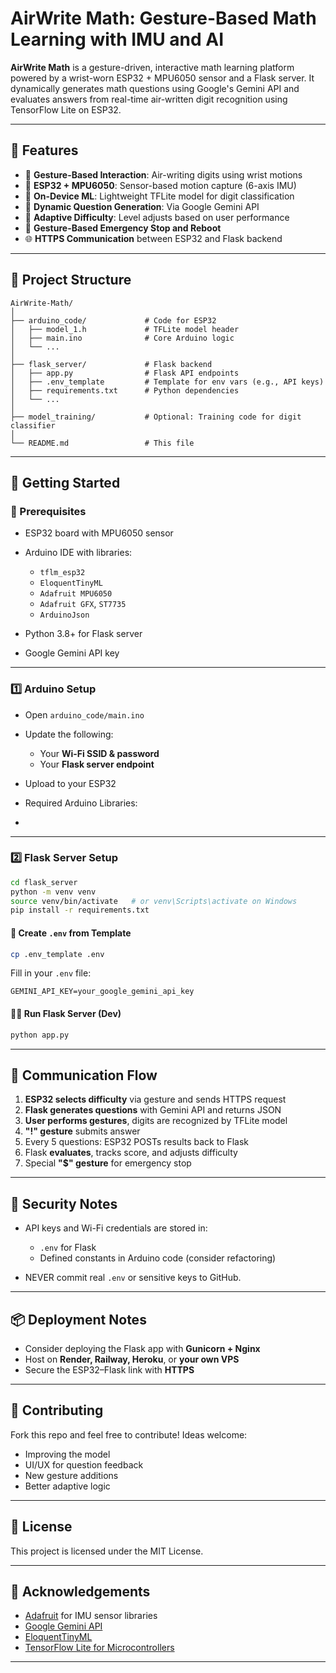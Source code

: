 
# AirWrite Math: Gesture-Based Math Learning with IMU and AI

**AirWrite Math** is a gesture-driven, interactive math learning platform powered by a wrist-worn ESP32 + MPU6050 sensor and a Flask server. It dynamically generates math questions using Google's Gemini API and evaluates answers from real-time air-written digit recognition using TensorFlow Lite on ESP32.

---

## 🔧 Features

* 👋 **Gesture-Based Interaction**: Air-writing digits using wrist motions
* 📶 **ESP32 + MPU6050**: Sensor-based motion capture (6-axis IMU)
* 🧠 **On-Device ML**: Lightweight TFLite model for digit classification
* 🧮 **Dynamic Question Generation**: Via Google Gemini API
* 🧠 **Adaptive Difficulty**: Level adjusts based on user performance
* 🛑 **Gesture-Based Emergency Stop and Reboot**
* 🌐 **HTTPS Communication** between ESP32 and Flask backend

---

## 📁 Project Structure

```
AirWrite-Math/
│
├── arduino_code/             # Code for ESP32
│   ├── model_1.h             # TFLite model header
│   ├── main.ino              # Core Arduino logic
│   └── ...
│
├── flask_server/             # Flask backend
│   ├── app.py                # Flask API endpoints
│   ├── .env_template         # Template for env vars (e.g., API keys)
│   ├── requirements.txt      # Python dependencies
│   └── ...
│
├── model_training/           # Optional: Training code for digit classifier
│
└── README.md                 # This file
```

---

## 🚀 Getting Started

### 🧠 Prerequisites

* ESP32 board with MPU6050 sensor
* Arduino IDE with libraries:

  * `tflm_esp32`
  * `EloquentTinyML`
  * `Adafruit MPU6050`
  * `Adafruit GFX`, `ST7735`
  * `ArduinoJson`
* Python 3.8+ for Flask server
* Google Gemini API key

---

### 1️⃣ Arduino Setup

* Open `arduino_code/main.ino`
* Update the following:

  * Your **Wi-Fi SSID & password**
  * Your **Flask server endpoint**
* Upload to your ESP32
* Required Arduino Libraries:
* 
---

### 2️⃣ Flask Server Setup

```bash
cd flask_server
python -m venv venv
source venv/bin/activate   # or venv\Scripts\activate on Windows
pip install -r requirements.txt
```

#### 🔐 Create `.env` from Template

```bash
cp .env_template .env
```

Fill in your `.env` file:

```
GEMINI_API_KEY=your_google_gemini_api_key
```

#### 🏃‍♂️ Run Flask Server (Dev)

```bash
python app.py
```

---

## 📡 Communication Flow

1. **ESP32 selects difficulty** via gesture and sends HTTPS request
2. **Flask generates questions** with Gemini API and returns JSON
3. **User performs gestures**, digits are recognized by TFLite model
4. **"!" gesture** submits answer
5. Every 5 questions: ESP32 POSTs results back to Flask
6. Flask **evaluates**, tracks score, and adjusts difficulty
7. Special **"\$" gesture** for emergency stop

---

## 🔐 Security Notes

* API keys and Wi-Fi credentials are stored in:

  * `.env` for Flask
  * Defined constants in Arduino code (consider refactoring)
* NEVER commit real `.env` or sensitive keys to GitHub.

---

## 📦 Deployment Notes

* Consider deploying the Flask app with **Gunicorn + Nginx**
* Host on **Render, Railway, Heroku**, or **your own VPS**
* Secure the ESP32–Flask link with **HTTPS**

---

## 🤝 Contributing

Fork this repo and feel free to contribute! Ideas welcome:

* Improving the model
* UI/UX for question feedback
* New gesture additions
* Better adaptive logic

---

## 📜 License

This project is licensed under the MIT License.

---

## 🙌 Acknowledgements

* [Adafruit](https://www.adafruit.com/) for IMU sensor libraries
* [Google Gemini API](https://ai.google.dev/)
* [EloquentTinyML](https://github.com/eloquentarduino/EloquentTinyML)
* [TensorFlow Lite for Microcontrollers](https://www.tensorflow.org/lite/microcontrollers)

---
